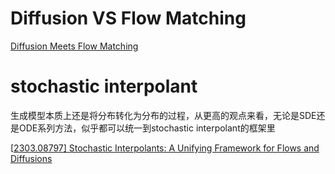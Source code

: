 # Diffusion VS Flow Matching

[Diffusion Meets Flow Matching](https://diffusionflow.github.io/)















# stochastic interpolant

生成模型本质上还是将分布转化为分布的过程，从更高的观点来看，无论是SDE还是ODE系列方法，似乎都可以统一到stochastic interpolant的框架里

[[2303.08797\] Stochastic Interpolants: A Unifying Framework for Flows and Diffusions](https://arxiv.org/abs/2303.08797)